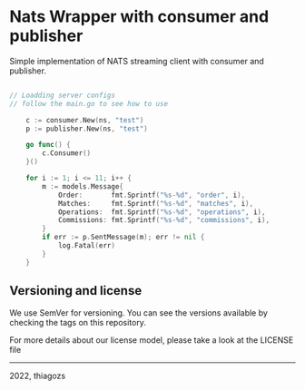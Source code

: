 # Nats Wrapper with consumer and publisher

Simple implementation of NATS streaming client with consumer and publisher.

```go

// Loadding server configs
// follow the main.go to see how to use

	c := consumer.New(ns, "test")
	p := publisher.New(ns, "test")

	go func() {
		c.Consumer()
	}()

	for i := 1; i <= 11; i++ {
		m := models.Message{
			Order:       fmt.Sprintf("%s-%d", "order", i),
			Matches:     fmt.Sprintf("%s-%d", "matches", i),
			Operations:  fmt.Sprintf("%s-%d", "operations", i),
			Commissions: fmt.Sprintf("%s-%d", "commissions", i),
		}
		if err := p.SentMessage(m); err != nil {
			log.Fatal(err)
		}
	}

```

## Versioning and license

We use SemVer for versioning. You can see the versions available by checking the tags on this repository.

For more details about our license model, please take a look at the LICENSE file

---

2022, thiagozs